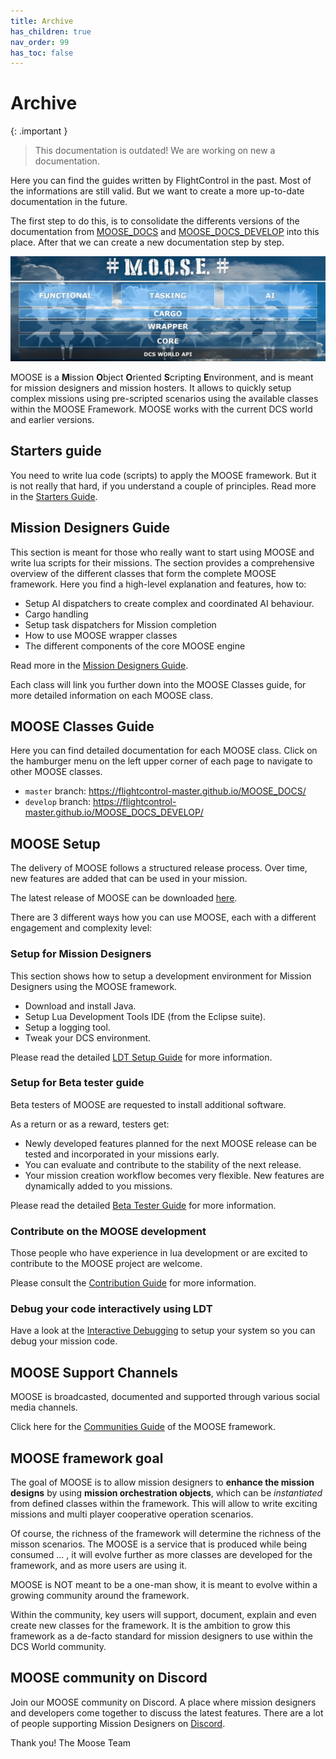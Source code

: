 ```yaml
---
title: Archive
has_children: true
nav_order: 99
has_toc: false
---
```


# Archive

{: .important }
> This documentation is outdated! We are working on new a documentation.

Here you can find the guides written by FlightControl in the past.
Most of the informations are still valid. But we want to create a more up-to-date
documentation in the future.

The first step to do this, is to consolidate the differents versions of the
documentation from [MOOSE_DOCS] and [MOOSE_DOCS_DEVELOP] into this place.
After that we can create a new documentation step by step.

[MOOSE_DOCS]: https://github.com/FlightControl-Master/MOOSE_DOCS
[MOOSE_DOCS_DEVELOP]: https://github.com/FlightControl-Master/MOOSE_DOCS_DEVELOP

![MOOSE](../images/classes/overview.jpg)

MOOSE is a **M**ission **O**bject **O**riented **S**cripting **E**nvironment, and is meant for mission designers and
mission hosters. It allows to quickly setup complex missions using pre-scripted scenarios using the available classes
within the MOOSE Framework. MOOSE works with the current DCS world and earlier versions.

## Starters guide

You need to write lua code (scripts) to apply the MOOSE framework. But it is not really that hard, if you understand
a couple of principles. Read more in the [Starters Guide](guide-starters.md).

## Mission Designers Guide

This section is meant for those who really want to start using MOOSE and write lua scripts for their missions.
The section provides a comprehensive overview of the different classes that form the complete MOOSE framework.
Here you find a high-level explanation and features, how to:

   * Setup AI dispatchers to create complex and coordinated AI behaviour.
   * Cargo handling
   * Setup task dispatchers for Mission completion
   * How to use MOOSE wrapper classes
   * The different components of the core MOOSE engine

Read more in the [Mission Designers Guide](guide-designers.md).

Each class will link you further down into the MOOSE Classes guide, for more detailed information on each MOOSE class.

## MOOSE Classes Guide

Here you can find detailed documentation for each MOOSE class.
Click on the hamburger menu on the left upper corner of each page to navigate to other MOOSE classes.

- `master` branch: <https://flightcontrol-master.github.io/MOOSE_DOCS/>
- `develop` branch: <https://flightcontrol-master.github.io/MOOSE_DOCS_DEVELOP/>

## MOOSE Setup

The delivery of MOOSE follows a structured release process. Over time, new features are added that can be used in your mission.

The latest release of MOOSE can be downloaded [here](https://github.com/FlightControl-Master/MOOSE/releases).

There are 3 different ways how you can use MOOSE, each with a different engagement and complexity level:

### Setup for Mission Designers

This section shows how to setup a development environment for Mission Designers using the MOOSE framework.

  - Download and install Java.
  - Setup Lua Development Tools IDE (from the Eclipse suite).
  - Setup a logging tool.
  - Tweak your DCS environment.

Please read the detailed [LDT Setup Guide](guide-setup-ldt.md) for more information.

### Setup for Beta tester guide

Beta testers of MOOSE are requested to install additional software.

As a return or as a reward, testers get:

  * Newly developed features planned for the next MOOSE release can be tested and incorporated in your missions early.
  * You can evaluate and contribute to the stability of the next release.
  * Your mission creation workflow becomes very flexible. New features are dynamically added to you missions.

Please read the detailed [Beta Tester Guide](guide-beta-tester.md) for more information.

### Contribute on the MOOSE development

Those people who have experience in lua development or are excited to contribute to the MOOSE project are welcome.

Please consult the [Contribution Guide](guide-contribution.md) for more information.

### Debug your code interactively using LDT

Have a look at the [Interactive Debugging](guide-debug.html) to setup your system so you can debug your mission code.


## MOOSE Support Channels

MOOSE is broadcasted, documented and supported through various social media channels.

Click here for the [Communities Guide](guide-communities.md) of the MOOSE framework.


## MOOSE framework goal

The goal of MOOSE is to allow mission designers to **enhance the mission designs** by using **mission orchestration objects**,
which can be _instantiated_ from defined classes within the framework.
This will allow to write exciting missions and multi player cooperative operation scenarios.

Of course, the richness of the framework will determine the richness of the misson scenarios.
The MOOSE is a service that is produced while being consumed ... ,
it will evolve further as more classes are developed for the framework, and as more users are using it.

MOOSE is NOT meant to be a one-man show, it is meant to evolve within a growing community around the framework.

Within the community, key users will support, document, explain and even create new classes for the framework.
It is the ambition to grow this framework as a de-facto standard for mission designers to use within the DCS World community.


## MOOSE community on Discord

Join our MOOSE community on Discord.
A place where mission designers and developers come together to discuss the latest features.
There are a lot of people supporting Mission Designers on [Discord](https://discord.gg/gj68fm969S).


Thank you!
The Moose Team
